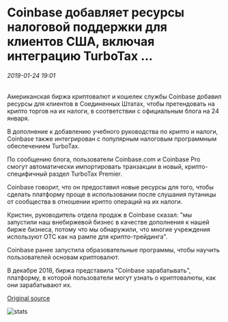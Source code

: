 # Coinbase добавляет ресурсы налоговой поддержки для клиентов США, включая интеграцию TurboTax ...

###### 2019-01-24 19:01

Американская биржа криптовалют и кошелек службы Coinbase добавил ресурсы для клиентов в Соединенных Штатах, чтобы претендовать на крипто торгов на их налоги, в соответствии с официальным блога на 24 января.

В дополнение к добавлению учебного руководства по крипто и налоги, Coinbase также интегрирован с популярным налоговым программным обеспечением TurboTax.

По сообщению блога, пользователи Coinbase.com и Coinbase Pro смогут автоматически импортировать транзакции в новый, крипто-специфичный раздел TurboTax Premier.

Coinbase говорит, что он предоставил новые ресурсы для того, чтобы сделать платформу проще в использовании после слушания путаницы от сообщества в отношении крипто операций на их налоги.

Кристин, руководитель отдела продаж в Coinbase сказал: "мы запустили наш внебиржевой бизнес в качестве дополнения к нашей бирже бизнеса, потому что мы обнаружили, что многие учреждения используют OTC как на рампе для крипто-трейдинга".

Coinbase ранее запустила образовательные программы, чтобы научить пользователей основам криптовалют.

В декабре 2018, биржа представила "Coinbase зарабатывать", платформу, в которой пользователи могут узнать о криптовалюты, как они зарабатывают их.

[Original source](https://cointelegraph.com/news/coinbase-adds-tax-support-resources-for-us-customers-including-turbotax-integration)

![stats](https://c.statcounter.com/11760860/0/a89fa40b/1/ "stats")